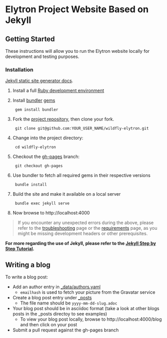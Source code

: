 # Elytron Project Website Based on Jekyll

## Getting Started

These instructions will allow you to run the Elytron website locally for development and testing purposes.

### Installation
[Jekyll static site generator docs](https://jekyllrb.com/docs/).

1. Install a full [Ruby development environment](https://jekyllrb.com/docs/installation/)
2. Install [bundler](https://jekyllrb.com/docs/ruby-101/#bundler)  [gems](https://jekyllrb.com/docs/ruby-101/#gems) 
  
        gem install bundler

3. Fork the [project repository](https://github.com/wildfly-security/wildfly-elytron), then clone your fork.
  
        git clone git@github.com:YOUR_USER_NAME/wildfly-elytron.git

4. Change into the project directory:
  
        cd wildfly-elytron

5. Checkout the [gh-pages](https://github.com/wildfly-security/wildfly-elytron/tree/gh-pages) branch:
  
        git checkout gh-pages

6. Use bundler to fetch all required gems in their respective versions

        bundle install

7. Build the site and make it available on a local server
  
        bundle exec jekyll serve
        
8. Now browse to http://localhost:4000

> If you encounter any unexpected errors during the above, please refer to the [troubleshooting](https://jekyllrb.com/docs/troubleshooting/#configuration-problems) page or the [requirements](https://jekyllrb.com/docs/installation/#requirements) page, as you might be missing development headers or other prerequisites.


**For more regarding the use of Jekyll, please refer to the [Jekyll Step by Step Tutorial](https://jekyllrb.com/docs/step-by-step/01-setup/).**

## Writing a blog

To write a blog post:

- Add an author entry in [_data/authors.yaml](https://github.com/wildfly-security/wildfly-elytron/tree/gh-pages/_data/authors.yaml)
    - `emailhash` is used to fetch your picture from the Gravatar service
- Create a blog post entry under [_posts](https://github.com/wildfly-security/wildfly-elytron/tree/gh-pages/_posts)
    - The file name should be `yyyy-mm-dd-slug.adoc`
- Your blog post should be in asciidoc format (take a look at other blogs posts in the _posts directoy to see examples)
    - To view your blog post locally, browse to http://localhost:4000/blog and then click on your post
- Submit a pull request against the gh-pages branch

